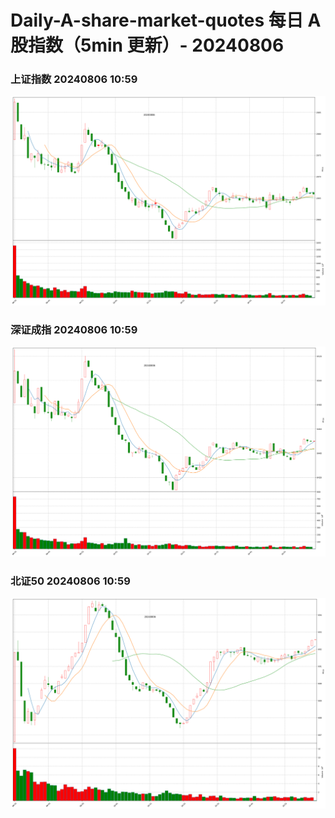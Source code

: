 
# Daily-A-share-market-quotes 每日 A 股指数（5min 更新）- 20240806

### 上证指数 20240806 10:59
![](./fig/2024/8/20240806-sh000001.png)

### 深证成指 20240806 10:59
![](./fig/2024/8/20240806-sz399001.png)

### 北证50 20240806 10:59
![](./fig/2024/8/20240806-bj899050.png)
